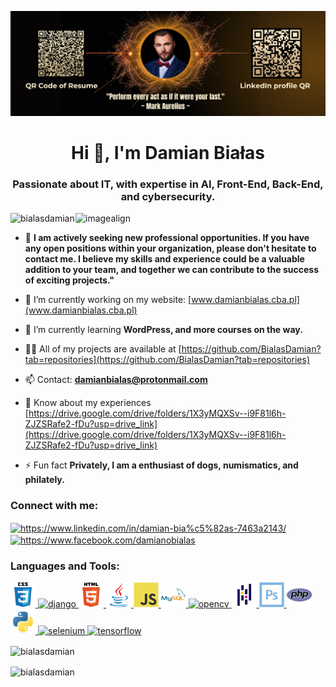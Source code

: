 ![Masterhead](https://github.com/BialasDamian/About_Me/blob/main/Resume%20profile%20QR.png)
<h1 align="center">Hi 👋, I'm Damian Białas</h1>
<h3 align="center">Passionate about IT, with expertise in AI, Front-End, Back-End, and cybersecurity.</h3>
<img align = "right" alt="imagealign" width="400" src="https://media1.giphy.com/media/3o85xxpDp9J4Jlv62Q/giphy.gif?cid=ecf05e47nq0lwjz1d4sch2c6d2n7k8sqdk8a67uveo8dix6t&ep=v1_gifs_related&rid=giphy.gif&ct=g">
<p align="left"> <img src="https://komarev.com/ghpvc/?username=bialasdamian&label=Profile%20views&color=0e75b6&style=flat" alt="bialasdamian" /> </p>

- 💬 **I am actively seeking new professional opportunities. If you have any open positions within your organization, please don't hesitate to contact me. I believe my skills and experience could be a valuable addition to your team, and together we can contribute to the success of exciting projects."**

- 🔭 I’m currently working on my website: [www.damianbialas.cba.pl](www.damianbialas.cba.pl)

- 🌱 I’m currently learning **WordPress, and more courses on the way.**

- 👨‍💻 All of my projects are available at [https://github.com/BialasDamian?tab=repositories](https://github.com/BialasDamian?tab=repositories)

- 📫 Contact: **damianbialas@protonmail.com** 

- 📄 Know about my experiences [https://drive.google.com/drive/folders/1X3yMQXSv--i9F81l6h-ZJZSRafe2-fDu?usp=drive_link](https://drive.google.com/drive/folders/1X3yMQXSv--i9F81l6h-ZJZSRafe2-fDu?usp=drive_link)

- ⚡ Fun fact **Privately, I am a enthusiast of dogs, numismatics, and philately.**

<h3 align="left">Connect with me:</h3>
<p align="left">
<a href="https://linkedin.com/in/https://www.linkedin.com/in/damian-bia%c5%82as-7463a2143/" target="blank"><img align="center" src="https://raw.githubusercontent.com/rahuldkjain/github-profile-readme-generator/master/src/images/icons/Social/linked-in-alt.svg" alt="https://www.linkedin.com/in/damian-bia%c5%82as-7463a2143/" height="30" width="40" /></a>
<a href="https://fb.com/https://www.facebook.com/damianobialas" target="blank"><img align="center" src="https://raw.githubusercontent.com/rahuldkjain/github-profile-readme-generator/master/src/images/icons/Social/facebook.svg" alt="https://www.facebook.com/damianobialas" height="30" width="40" /></a>
</p>

<h3 align="left">Languages and Tools:</h3>
<p align="left"> <a href="https://www.w3schools.com/css/" target="_blank" rel="noreferrer"> <img src="https://raw.githubusercontent.com/devicons/devicon/master/icons/css3/css3-original-wordmark.svg" alt="css3" width="40" height="40"/> </a> <a href="https://www.djangoproject.com/" target="_blank" rel="noreferrer"> <img src="https://cdn.worldvectorlogo.com/logos/django.svg" alt="django" width="40" height="40"/> </a> <a href="https://www.w3.org/html/" target="_blank" rel="noreferrer"> <img src="https://raw.githubusercontent.com/devicons/devicon/master/icons/html5/html5-original-wordmark.svg" alt="html5" width="40" height="40"/> </a> <a href="https://www.java.com" target="_blank" rel="noreferrer"> <img src="https://raw.githubusercontent.com/devicons/devicon/master/icons/java/java-original.svg" alt="java" width="40" height="40"/> </a> <a href="https://developer.mozilla.org/en-US/docs/Web/JavaScript" target="_blank" rel="noreferrer"> <img src="https://raw.githubusercontent.com/devicons/devicon/master/icons/javascript/javascript-original.svg" alt="javascript" width="40" height="40"/> </a> <a href="https://www.mysql.com/" target="_blank" rel="noreferrer"> <img src="https://raw.githubusercontent.com/devicons/devicon/master/icons/mysql/mysql-original-wordmark.svg" alt="mysql" width="40" height="40"/> </a> <a href="https://opencv.org/" target="_blank" rel="noreferrer"> <img src="https://www.vectorlogo.zone/logos/opencv/opencv-icon.svg" alt="opencv" width="40" height="40"/> </a> <a href="https://pandas.pydata.org/" target="_blank" rel="noreferrer"> <img src="https://raw.githubusercontent.com/devicons/devicon/2ae2a900d2f041da66e950e4d48052658d850630/icons/pandas/pandas-original.svg" alt="pandas" width="40" height="40"/> </a> <a href="https://www.photoshop.com/en" target="_blank" rel="noreferrer"> <img src="https://raw.githubusercontent.com/devicons/devicon/master/icons/photoshop/photoshop-line.svg" alt="photoshop" width="40" height="40"/> </a> <a href="https://www.php.net" target="_blank" rel="noreferrer"> <img src="https://raw.githubusercontent.com/devicons/devicon/master/icons/php/php-original.svg" alt="php" width="40" height="40"/> </a> <a href="https://www.python.org" target="_blank" rel="noreferrer"> <img src="https://raw.githubusercontent.com/devicons/devicon/master/icons/python/python-original.svg" alt="python" width="40" height="40"/> </a> <a href="https://www.selenium.dev" target="_blank" rel="noreferrer"> <img src="https://raw.githubusercontent.com/detain/svg-logos/780f25886640cef088af994181646db2f6b1a3f8/svg/selenium-logo.svg" alt="selenium" width="40" height="40"/> </a> <a href="https://www.tensorflow.org" target="_blank" rel="noreferrer"> <img src="https://www.vectorlogo.zone/logos/tensorflow/tensorflow-icon.svg" alt="tensorflow" width="40" height="40"/> </a> </p>


<p><img align="center" src="https://github-readme-stats.vercel.app/api/top-langs?username=bialasdamian&show_icons=true&locale=en&layout=compact" alt="bialasdamian" /></p>

<p><img align="center" src="https://github-readme-streak-stats.herokuapp.com/?user=bialasdamian&theme=default" alt="bialasdamian" /></p>
